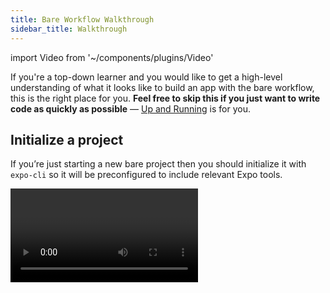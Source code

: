 ```yaml
---
title: Bare Workflow Walkthrough
sidebar_title: Walkthrough
---
```


import Video from '~/components/plugins/Video'

If you're a top-down learner and you would like to get a high-level understanding of what it looks like to build an app with the bare workflow, this is the right place for you. **Feel free to skip this if you just want to write code as quickly as possible** &mdash; [Up and Running](../hello-world) is for you.

## Initialize a project

If you’re just starting a new bare project then you should initialize it with `expo-cli` so it will be preconfigured to include relevant Expo tools.

<Video file="exploring-bare/init.mp4" spaceAfter={30} />

> _Note: You may see several `peerDependencies` warnings when installing the dependencies for a new project. These are caused by some external packages having overly strict or unnecessary dependencies, and it's a work in progress to clean them up. They won't cause any harm to your project._

### Existing React Native apps

If you already have a React Native project that has been created with `react-native init`, `ignite init`, or another similar tool, we'll need to install and configure the `react-native-unimodules` package to enable you to use packages from the Expo SDK.

<Video file="exploring-bare/setup.mp4" />

> _Note: We moved superhumanly fast in this video. You're not meant to follow along, we just want to give you a rough sense of what's involved in this process. Full instructions to get set up are available in the [react-native-unimodules README](https://github.com/unimodules/react-native-unimodules)._


### Existing Expo managed workflow apps

If you already have an Expo managed workflow app and you need to customize the native code, you can eject to the bare workflow by running `expo eject`. This will give you a vanilla React Native app that includes all of the Expo SDK APIs that you were using already, and no more than that. The outcome is that you will be in just as good of a position as if you had started your app in the bare workflow from scratch, only you probably saved yourself some time!

<Video file="exploring-bare/eject.mp4" spaceAfter />

## Build and open the project

Now we just run `yarn ios` or `yarn android` to start the JavaScript bundler server and build the project binary. This requires Xcode or Android Studio, depending on the platform.

<Video file="exploring-bare/buildopen.mp4" spaceAfter />

## Adding a library from the Expo SDK

To add a library from the Expo SDK we install it with `expo install`, run `pod install` to link the iOS native dependency, and then recompile our projects for iOS and Android.

<Video file="exploring-bare/expoinstall.mp4" spaceAfter />

## Adding your own custom native code

The process for doing this is the same as any other React Native app. Here we are adding `react-native-mapbox-gl` to the app we just ejected.

<Video file="exploring-bare/custom.mp4" spaceAfter />

## Open the project with the Expo client app on iOS or Android

You can continue using the Expo client _even after you’ve added native code that the client doesn’t support_, you just need to add guards to prevent the native APIs from being invoked when they aren’t available. In this block of code, we're going to prevent the `AttractionList` component from being imported when we were in the Expo client, because `AttractionList` uses `react-native-mapbox-gl`, which is not included in the Expo SDK.

<Video file="exploring-bare/guard.mp4" />

Now when we go to the screen where you would expect to see the `AttractionList`, we won't see anything because we substituted a plain `View` in its place.

<Video file="exploring-bare/clientopen.mp4" spaceAfter />

## Open the app in your web browser

Expo for web also works on bare projects. Here we will just import one simple component into `App.web.js` to demonstrate it, and run `expo start --web`.

<Video file="exploring-bare/web.mp4" spaceAfter />

## Releasing to App Store and Play Store

This is entirely up to you! The Expo build service does not yet support builds for the bare workflow.

## That's it!

You are now, at a very high level, familiar with the steps you would go through to get started on building an app with the bare workflow. Continue on to [Up and Running](../hello-world/) to get started coding!

Are you feeling intimidated? It might be better for you to start out with the managed workflow if you're new to this. Check out the [managed workflow walkthrough](../../introduction/walkthrough/) for more information.
